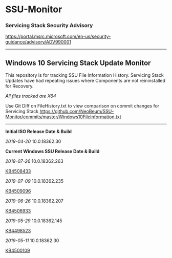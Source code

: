 # SSU-Monitor

### Servicing Stack Security Advisory
https://portal.msrc.microsoft.com/en-us/security-guidance/advisory/ADV990001

----------

## Windows 10 Servicing Stack Update Monitor

This repository is for tracking SSU File Information History.
Servicing Stack Updates have had repeating issues where Components are not reininstalled for Recovery.

*All files tracked are X64*

Use Git Diff on FileHistory.txt to view comparison on commit changes for Servicing Stack
https://github.com/NeoBeum/SSU-Monitor/commits/master/Windows10FileInformation.txt

----------

**Initial ISO Release Date & Build**

*2019-04-20*
10.0.18362.30


**Current Windows SSU Release Date & Build** 


*2019-07-26*
10.0.18362.263

[KB4508433](https://support.microsoft.com/en-us/help/4508433)


*2019-07-09*
10.0.18362.235

[KB4509096](https://support.microsoft.com/en-us/help/4509096)


*2019-06-26*
10.0.18362.207

[KB4506933](https://support.microsoft.com/en-us/help/4506933)



*2019-05-29*
10.0.18362.145

[KB4498523](https://support.microsoft.com/en-us/help/4498523)



*2019-05-11*
10.0.18362.30

[KB4500109](https://support.microsoft.com/en-us/help/4500109)
